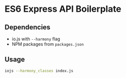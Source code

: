 ES6 Express API Boilerplate
===========================

Dependencies
------------

 - io.js with ```--harmony``` flag
 - NPM packages from ```packages.json```

Usage
-----

```sh
iojs --harmony_classes index.js
```